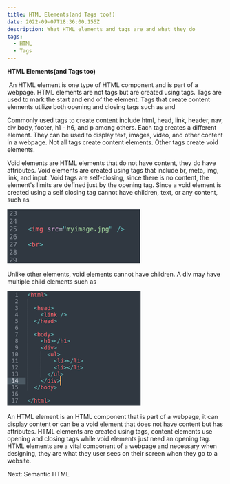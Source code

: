 ```yaml
---
title: HTML Elements(and Tags too!)
date: 2022-09-07T18:36:00.155Z
description: What HTML elements and tags are and what they do
tags:
  - HTML
  - Tags
---
```

**HTML Elements(and Tags too)**

 An HTML element is one type of HTML component and is part of a webpage. HTML elements are not tags but are created using tags. Tags are used to mark the start and end of the element. Tags that create content elements utilize both opening and closing tags such as and

Commonly used tags to create content include html, head, link, header, nav, div body, footer, h1 - h6, and p among others. Each tag creates a different element. They can be used to display text, images, video, and other content in a webpage. Not all tags create content elements. Other tags create void elements.

Void elements are HTML elements that do not have content, they do have attributes. Void elements are created using tags that include br, meta, img, link, and input. Void tags are self-closing, since there is no content, the element's limits are defined just by the opening tag. Since a void element is created using a self closing tag cannot have children, text, or any content, such as

![](../assets/html_elements_01.png)

Unlike other elements, void elements cannot have children. A div may have multiple child elements such as 

![](../assets/html_elements_02.png)

An HTML element is an HTML component that is part of a webpage, it can display content or can be a void element that does not have content but has attributes. HTML elements are created using tags, content elements use opening and closing tags while void elements just need an opening tag. HTML elements are a vital component of a webpage and necessary when designing, they are what they user sees on their screen when they go to a website.

Next: Semantic HTML